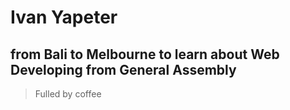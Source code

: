 # Ivan Yapeter

from Bali to Melbourne to learn about Web Developing from General Assembly
---

> Fulled by coffee
